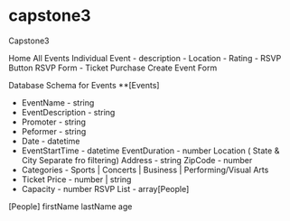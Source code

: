 # capstone3

Capstone3

Home
All Events
Individual Event - description - Location - Rating - RSVP Button
RSVP Form - Ticket Purchase
Create Event Form

Database Schema for Events
\*\*[Events]

- EventName - string
- EventDescription - string
- Promoter - string
- Peformer - string
- Date - datetime
- EventStartTime - datetime
  EventDuration - number
  Location ( State & City Separate fro filtering)
  Address - string
  ZipCode - number
- Categories - Sports | Concerts | Business | Performing/Visual Arts
- Ticket Price - number | string
- Capacity - number
  RSVP List - array[People]

[People]
firstName
lastName
age

